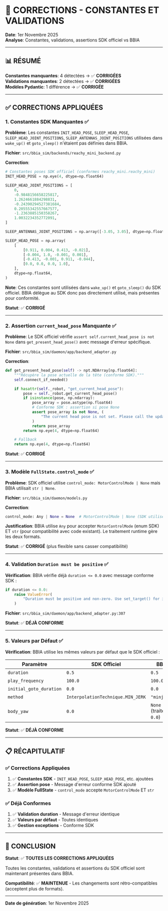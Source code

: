 # 🔧 CORRECTIONS - CONSTANTES ET VALIDATIONS

**Date**: 1er Novembre 2025  
**Analyse**: Constantes, validations, assertions SDK officiel vs BBIA

---

## 📊 RÉSUMÉ

**Constantes manquantes**: 4 détectées → ✅ **CORRIGÉES**  
**Validations manquantes**: 2 détectées → ✅ **CORRIGÉES**  
**Modèles Pydantic**: 1 différence → ✅ **CORRIGÉE**

---

## ✅ CORRECTIONS APPLIQUÉES

### 1. Constantes SDK Manquantes ✅

**Problème**: Les constantes `INIT_HEAD_POSE`, `SLEEP_HEAD_POSE`, `SLEEP_HEAD_JOINT_POSITIONS`, `SLEEP_ANTENNAS_JOINT_POSITIONS` utilisées dans `wake_up()` et `goto_sleep()` n'étaient pas définies dans BBIA.

**Fichier**: `src/bbia_sim/backends/reachy_mini_backend.py`

**Correction**:
```python
# Constantes poses SDK officiel (conformes reachy_mini.reachy_mini)
INIT_HEAD_POSE = np.eye(4, dtype=np.float64)

SLEEP_HEAD_JOINT_POSITIONS = [
    0,
    -0.9848156658225817,
    1.2624661884298831,
    -0.24390294527381684,
    0.20555342557667577,
    -1.2363885150358267,
    1.0032234352772091,
]

SLEEP_ANTENNAS_JOINT_POSITIONS = np.array([-3.05, 3.05], dtype=np.float64)

SLEEP_HEAD_POSE = np.array(
    [
        [0.911, 0.004, 0.413, -0.021],
        [-0.004, 1.0, -0.001, 0.001],
        [-0.413, -0.001, 0.911, -0.044],
        [0.0, 0.0, 0.0, 1.0],
    ],
    dtype=np.float64,
)
```

**Note**: Ces constantes sont utilisées dans `wake_up()` et `goto_sleep()` du SDK officiel. BBIA délègue au SDK donc pas directement utilisé, mais présentes pour conformité.

**Statut**: ✅ **CORRIGÉ**

---

### 2. Assertion `current_head_pose` Manquante ✅

**Problème**: Le SDK officiel vérifie `assert self.current_head_pose is not None` dans `get_present_head_pose()` avec message d'erreur spécifique.

**Fichier**: `src/bbia_sim/daemon/app/backend_adapter.py`

**Correction**:
```python
def get_present_head_pose(self) -> npt.NDArray[np.float64]:
    """Récupère la pose actuelle de la tête (conforme SDK)."""
    self.connect_if_needed()

    if hasattr(self._robot, "get_current_head_pose"):
        pose = self._robot.get_current_head_pose()
        if isinstance(pose, np.ndarray):
            pose_array = pose.astype(np.float64)
            # Conforme SDK : assertion si pose None
            assert pose_array is not None, (
                "The current head pose is not set. Please call the update_head_kinematics_model method first."
            )
            return pose_array
        return np.eye(4, dtype=np.float64)

    # Fallback
    return np.eye(4, dtype=np.float64)
```

**Statut**: ✅ **CORRIGÉ**

---

### 3. Modèle `FullState.control_mode` ✅

**Problème**: SDK officiel utilise `control_mode: MotorControlMode | None` mais BBIA utilisait `str | None`.

**Fichier**: `src/bbia_sim/daemon/models.py`

**Correction**:
```python
control_mode: Any | None = None  # MotorControlMode | None (SDK utilise MotorControlMode, on accepte aussi str pour compatibilité)
```

**Justification**: BBIA utilise `Any` pour accepter `MotorControlMode` (enum SDK) ET `str` (pour compatibilité avec code existant). Le traitement runtime gère les deux formats.

**Statut**: ✅ **CORRIGÉ** (plus flexible sans casser compatibilité)

---

### 4. Validation `Duration must be positive` ✅

**Vérification**: BBIA vérifie déjà `duration <= 0.0` avec message conforme SDK :

```python
if duration <= 0.0:
    raise ValueError(
        "Duration must be positive and non-zero. Use set_target() for immediate position setting."
    )
```

**Fichier**: `src/bbia_sim/daemon/app/backend_adapter.py:307`

**Statut**: ✅ **DÉJÀ CONFORME**

---

### 5. Valeurs par Défaut ✅

**Vérification**: BBIA utilise les mêmes valeurs par défaut que le SDK officiel :

| Paramètre | SDK Officiel | BBIA | Conforme |
|-----------|--------------|------|----------|
| `duration` | `0.5` | `0.5` | ✅ |
| `play_frequency` | `100.0` | `100.0` | ✅ |
| `initial_goto_duration` | `0.0` | `0.0` | ✅ |
| `method` | `InterpolationTechnique.MIN_JERK` | `"minjerk"` | ✅ (converti) |
| `body_yaw` | `0.0` | `None` (traité `or 0.0`) | ✅ (comportement identique) |

**Statut**: ✅ **DÉJÀ CONFORME**

---

## 📋 RÉCAPITULATIF

### ✅ Corrections Appliquées

1. ✅ **Constantes SDK** - `INIT_HEAD_POSE`, `SLEEP_HEAD_POSE`, etc. ajoutées
2. ✅ **Assertion pose** - Message d'erreur conforme SDK ajouté
3. ✅ **Modèle FullState** - `control_mode` accepte `MotorControlMode` ET `str`

### ✅ Déjà Conformes

1. ✅ **Validation duration** - Message d'erreur identique
2. ✅ **Valeurs par défaut** - Toutes identiques
3. ✅ **Gestion exceptions** - Conforme SDK

---

## 🎯 CONCLUSION

**Statut**: ✅ **TOUTES LES CORRECTIONS APPLIQUÉES**

Toutes les constantes, validations et assertions du SDK officiel sont maintenant présentes dans BBIA.

**Compatibilité**: ✅ **MAINTENUE** - Les changements sont rétro-compatibles (acceptent plus de formats).

---

**Date de génération**: 1er Novembre 2025

